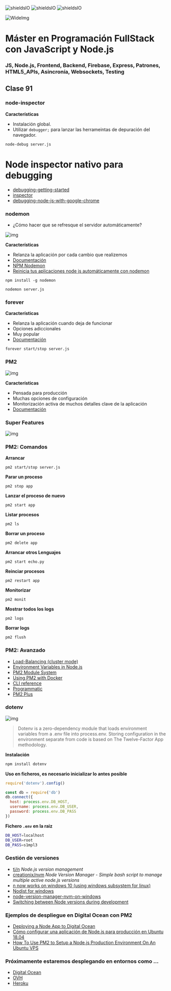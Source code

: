 ![shieldsIO](https://img.shields.io/github/issues/Fictizia/Master-en-Programacion-FullStack-con-JavaScript-y-Node.js_ed3.svg)
![shieldsIO](https://img.shields.io/github/forks/Fictizia/Master-en-Programacion-FullStack-con-JavaScript-y-Node.js_ed3.svg)
![shieldsIO](https://img.shields.io/github/stars/Fictizia/Master-en-Programacion-FullStack-con-JavaScript-y-Node.js_ed3.svg)

![WideImg](http://fictizia.com/img/github/Fictizia-plan-estudios-github.jpg)

# Máster en Programación FullStack con JavaScript y Node.js
### JS, Node.js, Frontend, Backend, Firebase, Express, Patrones, HTML5_APIs, Asincronía, Websockets, Testing

## Clase 91


### node-inspector 

**Características** 
- Instalación global.
- Utilizar `debugger;` para lanzar las herrameintas de depuración del navegador.
```
node-debug server.js
```

# Node inspector nativo para debugging
- [debugging-getting-started](https://nodejs.org/en/docs/guides/debugging-getting-started/)
- [inspector](https://nodejs.org/api/inspector.html)
- [debugging-node-js-with-google-chrome](https://medium.com/the-node-js-collection/debugging-node-js-with-google-chrome-4965b5f910f4)

### nodemon
- ¿Cómo hacer que se refresque el servidor automáticamente?

![img](../assets/clase91/60ff9119-2635-4669-b849-43112b10b37b.png)

**Características** 
- Relanza la aplicación por cada cambio que realizemos
- [Documentación](https://github.com/remy/nodemon#nodemon)
- [NPM Nodemon](https://www.npmjs.com/package/nodemon)
- [Reinicia tus aplicaciones node js automáticamente con nodemon](https://www.returngis.net/2019/08/reinicia-tus-aplicaciones-node-js-automaticamente-con-nodemon/)
```
npm install -g nodemon
```  
```
nodemon server.js
```

### forever

**Características** 
- Relanza la aplicación cuando deja de funcionar
- Opciones adiccionales
- Muy popular
- [Documentación](https://github.com/foreverjs/forever)
```
forever start/stop server.js
```

### PM2

![img](../assets/clase91/83f757e4-af1c-4b67-95b1-17717f11f72e.png)

**Características**
- Pensada para producción
- Muchas opciones de configuración
- Monitorización activa de muchos detalles clave de la aplicación
- [Documentación](http://pm2.keymetrics.io/)

### Super Features

![img](../assets/clase91/f4885162-0b8a-4a98-b154-8096176883d2.png)


### PM2: Comandos

**Arrancar**
```
pm2 start/stop server.js
```

**Parar un proceso**
```
pm2 stop app
```

**Lanzar el proceso de nuevo**
```
pm2 start app
```

**Listar procesos**
```
pm2 ls
```

**Borrar un proceso**
```
pm2 delete app
```

**Arrancar otros Lenguajes**
```
pm2 start echo.py
```

**Reinciar procesos**
```
pm2 restart app
```

**Monitorizar**
```
pm2 monit
```

**Mostrar todos los logs**
```
pm2 logs
```

**Borrar logs**
```
pm2 flush
```

### PM2: Avanzado

- [Load-Balancing (cluster mode)](https://pm2.io/docs/runtime/guide/load-balancing/)
- [Environment Variables in Node.js](https://pm2.keymetrics.io/docs/usage/environment/)
- [PM2 Module System](https://pm2.keymetrics.io/docs/advanced/pm2-module-system/)
- [Using PM2 with Docker](https://pm2.keymetrics.io/docs/usage/docker-pm2-nodejs/)
- [CLI reference](https://pm2.io/docs/runtime/reference/pm2-cli/)
- [Programmatic](https://pm2.io/docs/runtime/reference/pm2-programmatic/)
- [PM2 Plus](https://pm2.io/docs/plus/overview/)


### dotenv

![img](../assets/clase91/382d3277-338e-4e93-b673-ac854b096c30.png)

> Dotenv is a zero-dependency module that loads environment variables from a .env file into process.env. Storing configuration in the environment separate from code is based on The Twelve-Factor App methodology.

**Instalación**
```bash
npm install dotenv
```

**Uso en ficheros, es necesario inicializar lo antes posible**
```js
require('dotenv').config()

const db = require('db')
db.connect({
  host: process.env.DB_HOST,
  username: process.env.DB_USER,
  password: process.env.DB_PASS
})
```

**Fichero `.env` en la raiz**
```bash
DB_HOST=localhost
DB_USER=root
DB_PASS=s1mpl3
```


### Gestión de versiones
- [tj/n](https://github.com/tj/n) *Node.js version management*
- [creationix/nvm](https://github.com/creationix/nvm) *Node Version Manager - Simple bash script to manage multiple active node.js versions*
- [n now works on windows 10 (using windows subsystem for linux)](https://github.com/tj/n/issues/511)
- [Nodist for windows](https://github.com/nullivex/nodist)
- [node-version-manager-nvm-on-windows](https://stackoverflow.com/questions/25654234/node-version-manager-nvm-on-windows)
- [Switching between Node versions during development](https://stackoverflow.com/questions/25654234/node-version-manager-nvm-on-windows)

### Ejemplos de despliegue en Digital Ocean con PM2
- [Deploying a Node App to Digital Ocean](https://scotch.io/tutorials/deploying-a-node-app-to-digital-ocean)
- [Cómo configurar una aplicación de Node.js para producción en Ubuntu 18.04](https://www.digitalocean.com/community/tutorials/como-configurar-una-aplicacion-de-node-js-para-produccion-en-ubuntu-18-04-es)
- [How To Use PM2 to Setup a Node.js Production Environment On An Ubuntu VPS](https://www.digitalocean.com/community/tutorials/how-to-use-pm2-to-setup-a-node-js-production-environment-on-an-ubuntu-vps)

### Próximamente estaremos desplegando en entornos como ...
- [Digital Ocean](https://www.digitalocean.com/)
- [OVH](https://www.ovh.es/)
- [Heroku](https://cloud.google.com/?hl=es)




